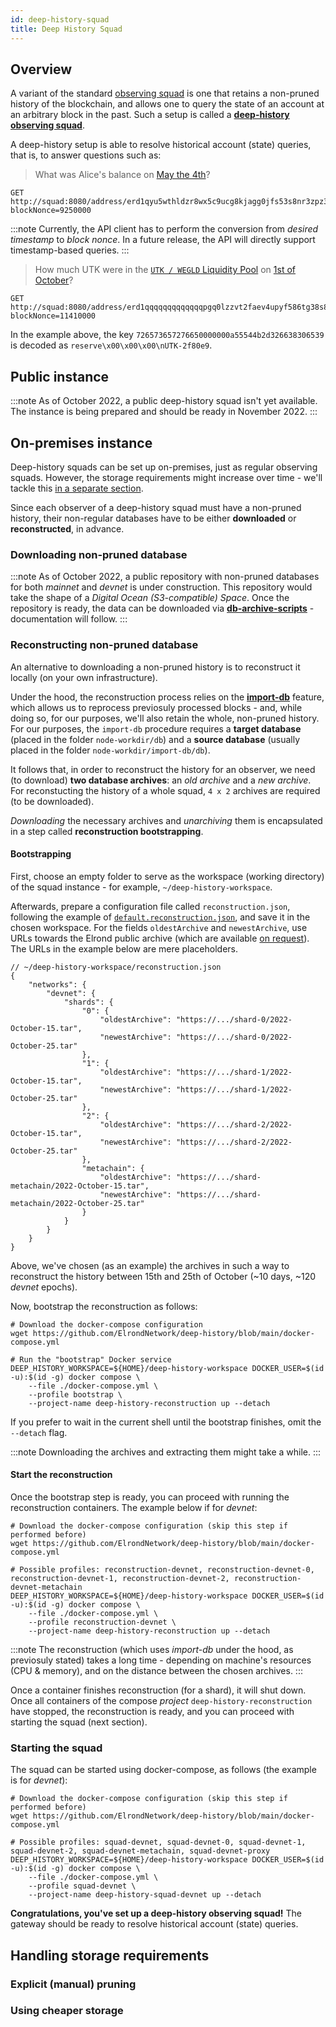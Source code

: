 ```yaml
---
id: deep-history-squad
title: Deep History Squad
---
```


## Overview

A variant of the standard [observing squad](/integrators/observing-squad) is one that retains a non-pruned history of the blockchain, and allows one to query the state of an account at an arbitrary block in the past. Such a setup is called a **[deep-history observing squad](https://github.com/ElrondNetwork/deep-history)**. 

A deep-history setup is able to resolve historical account (state) queries, that is, to answer questions such as:

> What was Alice's balance on [May the 4th](https://explorer.elrond.com/blocks/5f6a02d6a5d2a851fd6dc1fb53435083830c2a13121e003958d97c2389711f06)?

```
GET http://squad:8080/address/erd1qyu5wthldzr8wx5c9ucg8kjagg0jfs53s8nr3zpz3hypefsdd8ssycr6th?blockNonce=9250000
```

:::note
Currently, the API client has to perform the conversion from _desired timestamp_ to _block nonce_. In a future release, the API will directly support timestamp-based queries.
:::

> How much UTK were in the [`UTK / WEGLD` Liquidity Pool](https://explorer.elrond.com/accounts/erd1qqqqqqqqqqqqqpgq0lzzvt2faev4upyf586tg38s84d7zsaj2jpsglugga) on [1st of October](https://explorer.elrond.com/blocks/cefd41e1e9bbe3ba023a695f412b99cecb15ef789475648ee7c31e7d9fef31d1)?

```
GET http://squad:8080/address/erd1qqqqqqqqqqqqqpgq0lzzvt2faev4upyf586tg38s84d7zsaj2jpsglugga/key/726573657276650000000a55544b2d326638306539?blockNonce=11410000
```

In the example above, the key `726573657276650000000a55544b2d326638306539` is decoded as `reserve\x00\x00\x00\nUTK-2f80e9`.

## Public instance

:::note
As of October 2022, a public deep-history squad isn't yet available. The instance is being prepared and should be ready in November 2022.
:::

## On-premises instance

Deep-history squads can be set up on-premises, just as regular observing squads. However, the storage requirements might increase over time - we'll tackle this [in a separate section](/integrators/deep-history-squad#handling-storage-requirements).

Since each observer of a deep-history squad must have a non-pruned history, their non-regular databases have to be either **downloaded** or **reconstructed**, in advance.

### Downloading non-pruned database

:::note
As of October 2022, a public repository with non-pruned databases for both _mainnet_ and _devnet_ is under construction. This repository would take the shape of a _Digital Ocean (S3-compatible) Space_. Once the repository is ready, the data can be downloaded via **[db-archive-scripts](https://github.com/ElrondNetwork/db-archive-scripts)** - documentation will follow.
:::

### Reconstructing non-pruned database

An alternative to downloading a non-pruned history is to reconstruct it locally (on your own infrastructure). 

Under the hood, the reconstruction process relies on the **[import-db](https://docs.elrond.com/validators/import-db/)** feature, which allows us to reprocess previosuly processed blocks - and, while doing so, for our purposes, we'll also retain the whole, non-pruned history. For our purposes, the `import-db` procedure requires a **target database** (placed in the folder `node-workdir/db`) and a **source database** (usually placed in the folder `node-workdir/import-db/db`).

It follows that, in order to reconstruct the history for an observer, we need (to download) **two database archives**: an _old archive_ and a _new archive_. For reconstucting the history of a whole squad, `4 x 2` archives are required (to be downloaded).

_Downloading_ the necessary archives and _unarchiving_ them is encapsulated in a step called **reconstruction bootstrapping**.

#### Bootstrapping

First, choose an empty folder to serve as the workspace (working directory) of the squad instance - for example, `~/deep-history-workspace`.

Afterwards, prepare a configuration file called `reconstruction.json`, following the example of [`default.reconstruction.json`](https://github.com/ElrondNetwork/deep-history/tree/main), and save it in the chosen workspace. For the fields `oldestArchive` and `newestArchive`, use URLs towards the Elrond public archive (which are available [on request](https://t.me/ElrondDevelopers)). The URLs in the example below are mere placeholders.

```
// ~/deep-history-workspace/reconstruction.json
{
    "networks": {
        "devnet": {
            "shards": {
                "0": {
                    "oldestArchive": "https://.../shard-0/2022-October-15.tar",
                    "newestArchive": "https://.../shard-0/2022-October-25.tar"
                },
                "1": {
                    "oldestArchive": "https://.../shard-1/2022-October-15.tar",
                    "newestArchive": "https://.../shard-1/2022-October-25.tar"
                },
                "2": {
                    "oldestArchive": "https://.../shard-2/2022-October-15.tar",
                    "newestArchive": "https://.../shard-2/2022-October-25.tar"
                },
                "metachain": {
                    "oldestArchive": "https://.../shard-metachain/2022-October-15.tar",
                    "newestArchive": "https://.../shard-metachain/2022-October-25.tar"
                }
            }
        }
    }
}
```

Above, we've chosen (as an example) the archives in such a way to reconstruct the history between 15th and 25th of October (~10 days, ~120 _devnet_ epochs).

Now, bootstrap the reconstruction as follows:

```
# Download the docker-compose configuration
wget https://github.com/ElrondNetwork/deep-history/blob/main/docker-compose.yml

# Run the "bootstrap" Docker service
DEEP_HISTORY_WORKSPACE=${HOME}/deep-history-workspace DOCKER_USER=$(id -u):$(id -g) docker compose \
    --file ./docker-compose.yml \
    --profile bootstrap \
    --project-name deep-history-reconstruction up --detach
```

If you prefer to wait in the current shell until the bootstrap finishes, omit the `--detach` flag.

:::note
Downloading the archives and extracting them might take a while.
:::

#### Start the reconstruction

Once the bootstrap step is ready, you can proceed with running the reconstruction containers. The example below if for _devnet_:

```
# Download the docker-compose configuration (skip this step if performed before)
wget https://github.com/ElrondNetwork/deep-history/blob/main/docker-compose.yml

# Possible profiles: reconstruction-devnet, reconstruction-devnet-0, reconstruction-devnet-1, reconstruction-devnet-2, reconstruction-devnet-metachain
DEEP_HISTORY_WORKSPACE=${HOME}/deep-history-workspace DOCKER_USER=$(id -u):$(id -g) docker compose \
    --file ./docker-compose.yml \
    --profile reconstruction-devnet \
    --project-name deep-history-reconstruction up --detach
```

:::note
The reconstruction (which uses _import-db_ under the hood, as previosuly stated) takes a long time - depending on machine's resources (CPU & memory), and on the distance between the chosen archives. 
:::

Once a container finishes reconstruction (for a shard), it will shut down. Once all containers of the compose _project_ `deep-history-reconstruction` have stopped, the reconstruction is ready, and you can proceed with starting the squad (next section).

### Starting the squad

The squad can be started using docker-compose, as follows (the example is for _devnet_):

```
# Download the docker-compose configuration (skip this step if performed before)
wget https://github.com/ElrondNetwork/deep-history/blob/main/docker-compose.yml

# Possible profiles: squad-devnet, squad-devnet-0, squad-devnet-1, squad-devnet-2, squad-devnet-metachain, squad-devnet-proxy
DEEP_HISTORY_WORKSPACE=${HOME}/deep-history-workspace DOCKER_USER=$(id -u):$(id -g) docker compose \
    --file ./docker-compose.yml \
    --profile squad-devnet \
    --project-name deep-history-squad-devnet up --detach
```

**Congratulations, you've set up a deep-history observing squad!** The gateway should be ready to resolve historical account (state) queries.

## Handling storage requirements

### Explicit (manual) pruning

### Using cheaper storage
